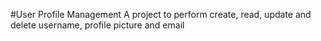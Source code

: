 #User Profile Management
A project to perform create, read, update and delete username, profile picture and email
